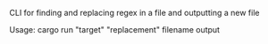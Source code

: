 CLI for finding and replacing regex in a file and outputting a new file

Usage: cargo run "target" "replacement" filename output